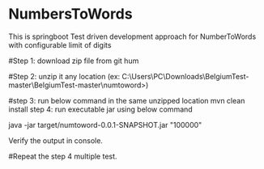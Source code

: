 # NumbersToWords
This is springboot Test driven development approach for NumberToWords with configurable limit of digits



#Step 1: download zip file from git hum

#Step 2: unzip it any location (ex: C:\Users\PC\Downloads\BelgiumTest-master\BelgiumTest-master\numtoword>)

 #step 3: run below command in the same unzipped location mvn clean install step 4: run executable jar using below command

java -jar target/numtoword-0.0.1-SNAPSHOT.jar "100000"

Verify the output in console.

#Repeat the step 4 multiple test.